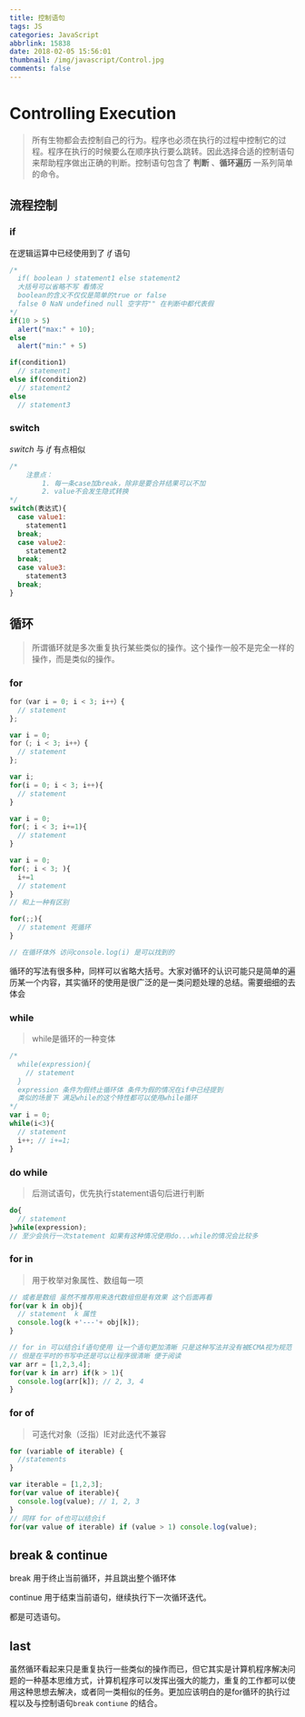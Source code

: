 ```yaml
---
title: 控制语句
tags: JS
categories: JavaScript
abbrlink: 15838
date: 2018-02-05 15:56:01
thumbnail: /img/javascript/Control.jpg
comments: false
---
```


<!-- more -->

# Controlling Execution

> 所有生物都会去控制自己的行为。程序也必须在执行的过程中控制它的过程。程序在执行的时候要么在顺序执行要么跳转。因此选择合适的控制语句来帮助程序做出正确的判断。控制语句包含了 **判断** 、**循环遍历** 一系列简单的命令。



## 流程控制

### if 

 在逻辑运算中已经使用到了 *if* 语句

```js
/*
  if( boolean ) statement1 else statement2
  大括号可以省略不写 看情况
  boolean的含义不仅仅是简单的true or false 
  false 0 NaN undefined null 空字符"" 在判断中都代表假
*/
if(10 > 5)
  alert("max:" + 10);
else
  alert("min:" + 5)

if(condition1)
  // statement1
else if(condition2)
  // statement2
else
  // statement3
```



### switch

*switch* 与 *if* 有点相似

```js
/*
	注意点：
		1. 每一条case加break，除非是要合并结果可以不加
		2. value不会发生隐式转换
*/
switch(表达式){
  case value1:
   	statement1
  break;
  case value2:
   	statement2
  break;
  case value3:
   	statement3
  break; 
}
```



## 循环

> 所谓循环就是多次重复执行某些类似的操作。这个操作一般不是完全一样的操作，而是类似的操作。

### for

```js
for（var i = 0; i < 3; i++）{
  // statement
};

var i = 0;
for（; i < 3; i++）{
  // statement
};

var i;
for(i = 0; i < 3; i++){
  // statement
}

var i = 0;
for(; i < 3; i+=1){
  // statement
}

var i = 0;
for(; i < 3; ){
  i+=1
  // statement
}
// 和上一种有区别

for(;;){
  // statement 死循环
}

// 在循环体外 访问console.log(i) 是可以找到的
```

循环的写法有很多种，同样可以省略大括号。大家对循环的认识可能只是简单的遍历某一个内容，其实循环的使用是很广泛的是一类问题处理的总结。需要细细的去体会



### while

> while是循环的一种变体

```js
/*
  while(expression){
    // statement
  }
  expression 条件为假终止循环体 条件为假的情况在if中已经提到
  类似的场景下 满足while的这个特性都可以使用while循环
*/
var i = 0;
while(i<3){
  // statement
  i++; // i+=1;
}
```



### do while

> 后测试语句，优先执行statement语句后进行判断

```js
do{
  // statement
}while(expression);
// 至少会执行一次statement 如果有这种情况使用do...while的情况会比较多
```



### for in

> 用于枚举对象属性、数组每一项

```js
// 或者是数组 虽然不推荐用来迭代数组但是有效果 这个后面再看
for(var k in obj){
  // statement  k 属性
  console.log(k +'---'+ obj[k]);
}

// for in 可以结合if语句使用 让一个语句更加清晰 只是这种写法并没有被ECMA视为规范
// 但是在平时的书写中还是可以让程序很清晰 便于阅读
var arr = [1,2,3,4];
for(var k in arr) if(k > 1){
  console.log(arr[k]); // 2, 3, 4
}
```



### for of

> 可迭代对象（泛指）IE对此迭代不兼容

```js
for (variable of iterable) {
  //statements
}

var iterable = [1,2,3];
for(var value of iterable){
  console.log(value); // 1, 2, 3
}
// 同样 for of也可以结合if
for(var value of iterable) if (value > 1) console.log(value);
```



## break & continue

break 用于终止当前循环，并且跳出整个循环体

continue 用于结束当前语句，继续执行下一次循环迭代。

都是可选语句。



## last

虽然循环看起来只是重复执行一些类似的操作而已，但它其实是计算机程序解决问题的一种基本思维方式，计算机程序可以发挥出强大的能力，重复的工作都可以使用这种思想去解决，或者同一类相似的任务。更加应该明白的是for循环的执行过程以及与控制语句`break` `contiune` 的结合。


